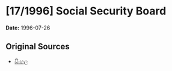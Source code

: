 # [17/1996] Social Security Board

**Date:** 1996-07-26

## Original Sources

- [සිංහල](https://documents.gov.lk/view/acts/1996/7/17-1996_S.pdf)
